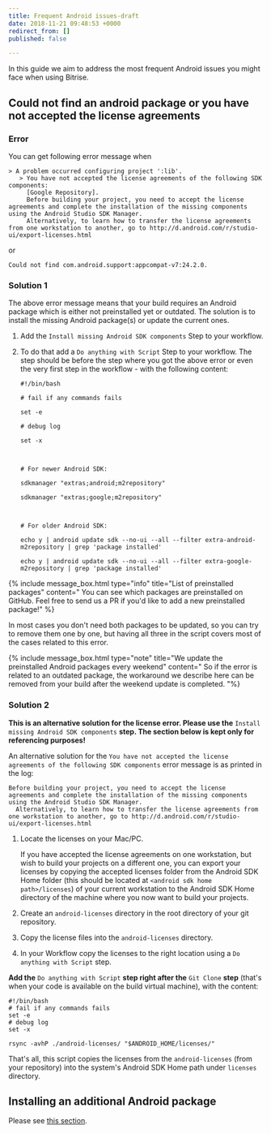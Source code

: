 ```yaml
---
title: Frequent Android issues-draft
date: 2018-11-21 09:48:53 +0000
redirect_from: []
published: false

---
```

In this guide we aim to address the most frequent Android issues you might face when using Bitrise.

## Could not find an android package or you have not accepted the license agreements

### Error

You can get following error message when

    > A problem occurred configuring project ':lib'.
       > You have not accepted the license agreements of the following SDK components:
         [Google Repository].
         Before building your project, you need to accept the license agreements and complete the installation of the missing components using the Android Studio SDK Manager.
         Alternatively, to learn how to transfer the license agreements from one workstation to another, go to http://d.android.com/r/studio-ui/export-licenses.html

or

    Could not find com.android.support:appcompat-v7:24.2.0.

### Solution 1

The above error message means that your build requires an Android package which is either not preinstalled yet or outdated. The solution is to install the missing Android package(s) or update the current ones.

1. Add the `Install missing Android SDK components` Step to your workflow.
2. To do that add a `Do anything with Script` Step to your workflow. The step should be before the step where you got the above error or even the very first step in the workflow - with the following content:

       #!/bin/bash
       
       # fail if any commands fails
       
       set -e
       
       # debug log
       
       set -x
       
           
       
       # For newer Android SDK:
       
       sdkmanager "extras;android;m2repository"
       
       sdkmanager "extras;google;m2repository"
       
           
       
       # For older Android SDK:
       
       echo y | android update sdk --no-ui --all --filter extra-android-m2repository | grep 'package installed'
       
       echo y | android update sdk --no-ui --all --filter extra-google-m2repository | grep 'package installed'

{% include message_box.html type="info" title="List of preinstalled packages" content=" You can see which packages are preinstalled on GitHub. Feel free to send us a PR if you'd like to add a new preinstalled package!" %}

In most cases you don't need both packages to be updated, so you can try to remove them one by one, but having all three in the script covers most of the cases related to this error.

{% include message_box.html type="note" title="We update the preinstalled Android packages every weekend" content=" So if the error is related to an outdated package, the workaround we describe here can be removed from your build after the weekend update is completed. "%}

### Solution 2

**This is an alternative solution for the license error. Please use the** `Install missing Android SDK components` **step. The section below is kept only for referencing purposes!**

An alternative solution for the `You have not accepted the license agreements of the following SDK components` error message is as printed in the log:

    Before building your project, you need to accept the license agreements and complete the installation of the missing components using the Android Studio SDK Manager.
      Alternatively, to learn how to transfer the license agreements from one workstation to another, go to http://d.android.com/r/studio-ui/export-licenses.html

1. Locate the licenses on your Mac/PC.

   If you have accepted the license agreements on one workstation, but wish to build your projects on a different one, you can export your licenses by copying the accepted licenses folder from the Android SDK Home folder (this should be located at `<android sdk home path>/licenses`) of your current workstation to the Android SDK Home directory of the machine where you now want to build your projects.
2. Create an `android-licenses` directory in the root directory of your git repository.
3. Copy the license files into the `android-licenses` directory. 
4. In your Workflow copy the licenses to the right location using a `Do anything with Script` step.

**Add the** `Do anything with Script` **step right after the** `Git Clone` **step** (that's when your code is available on the build virtual machine), with the content:

    #!/bin/bash
    # fail if any commands fails
    set -e
    # debug log
    set -x
    
    rsync -avhP ./android-licenses/ "$ANDROID_HOME/licenses/"

That's all, this script copies the licenses from the `android-licenses` (from your repository) into the system's Android SDK Home path under `licenses` directory.

## Installing an additional Android package

Please see [this section](/tips-and-tricks/android-tips-and-tricks/#how-to-install-an-additional-android-sdk-package).